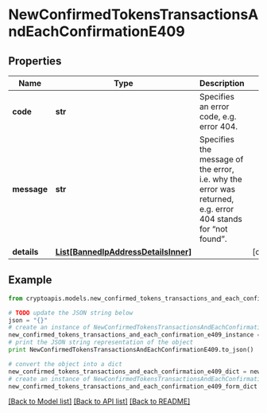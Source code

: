 # NewConfirmedTokensTransactionsAndEachConfirmationE409


## Properties
Name | Type | Description | Notes
------------ | ------------- | ------------- | -------------
**code** | **str** | Specifies an error code, e.g. error 404. | 
**message** | **str** | Specifies the message of the error, i.e. why the error was returned, e.g. error 404 stands for “not found”. | 
**details** | [**List[BannedIpAddressDetailsInner]**](BannedIpAddressDetailsInner.md) |  | [optional] 

## Example

```python
from cryptoapis.models.new_confirmed_tokens_transactions_and_each_confirmation_e409 import NewConfirmedTokensTransactionsAndEachConfirmationE409

# TODO update the JSON string below
json = "{}"
# create an instance of NewConfirmedTokensTransactionsAndEachConfirmationE409 from a JSON string
new_confirmed_tokens_transactions_and_each_confirmation_e409_instance = NewConfirmedTokensTransactionsAndEachConfirmationE409.from_json(json)
# print the JSON string representation of the object
print NewConfirmedTokensTransactionsAndEachConfirmationE409.to_json()

# convert the object into a dict
new_confirmed_tokens_transactions_and_each_confirmation_e409_dict = new_confirmed_tokens_transactions_and_each_confirmation_e409_instance.to_dict()
# create an instance of NewConfirmedTokensTransactionsAndEachConfirmationE409 from a dict
new_confirmed_tokens_transactions_and_each_confirmation_e409_form_dict = new_confirmed_tokens_transactions_and_each_confirmation_e409.from_dict(new_confirmed_tokens_transactions_and_each_confirmation_e409_dict)
```
[[Back to Model list]](../README.md#documentation-for-models) [[Back to API list]](../README.md#documentation-for-api-endpoints) [[Back to README]](../README.md)


